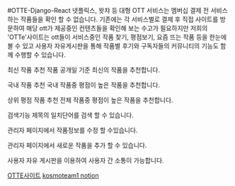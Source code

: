 #OTTE-Django-React
넷플릭스, 왓챠 등 대형 OTT 서비스는 멤버십 결제 전 서비스하는 작품들을 확인 할 수 없습니다. 기존에는 각 서비스별로 결제 후 직접 사이트를 방문하여 해당 ott가 제공중인 컨텐츠들을 확인해 보는 수고가 필요하지만 저희의 'OTTe'사이트는 ott들이 서비스중인 작품 찾기, 평점보기, 요즘 뜨는 작품 등을 한눈에 볼 수 있고 사용자 자유게시판을 통해 작품별 후기와 구독자들의 커뮤니티의 기능도 함께 수행할 수 있습니다.

최신 작품 추천 작품 공개일 기준 최신의 작품을 추천합니다.

국내 작품 추천 국내 작품중 평점이 높은 작품을 추천합니다.

상위 평점 작품 추천 전체 작품중 평점이 높은 작품을 추천합니다.

검색기능 제목의 일치단어를 검색 할 수 있습니다.

관리자 페이지에서 작품정보를 수정 할 수있습니다.

관리자 페이지에서 새로운 작품을 추가 할 수 있습니다.

사용자 자유 게시판을 이용하여 사용자 간 소통이 가능합니다.

[OTTE사이트](www.otte.kro.kr)
[kosmoteam1 notion](https://www.notion.so/5d067ad3ed594cd49f65c9a09cf26ab8?v=cb03ca6f61f44843b73c9b2832c88cf9)

